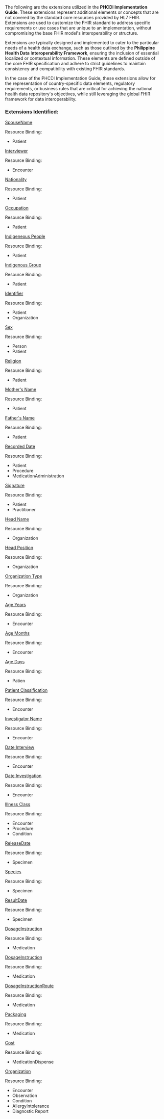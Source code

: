 The following are the extensions utilized in the **PHCDI Implementation Guide**. These extensions represent additional elements or concepts that are not covered by the standard core resources provided by HL7 FHIR. Extensions are used to customize the FHIR standard to address specific requirements or use cases that are unique to an implementation, without compromising the base FHIR model's interoperability or structure. 

Extensions are typically designed and implemented to cater to the particular needs of a health data exchange, such as those outlined by the **Philippine Health Data Interoperability Framework**, ensuring the inclusion of essential localized or contextual information. These elements are defined outside of the core FHIR specification and adhere to strict guidelines to maintain consistency and compatibility with existing FHIR standards.

In the case of the PHCDI Implementation Guide, these extensions allow for the representation of country-specific data elements, regulatory requirements, or business rules that are critical for achieving the national health data repository's objectives, while still leveraging the global FHIR framework for data interoperability.

### Extensions Identified:

[SpouseName](https://simplifier.net/guide/Implementation-Guide-for-Philippine-Core/Home/Extensions/SpouseName.page.md?version=current)

Resource Binding:
- Patient

[Interviewer](https://simplifier.net/guide/Implementation-Guide-for-Philippine-Core/Home/Extensions/Interviewe.page.md?version=current)

Resource Binding:
- Encounter

[Nationality](https://simplifier.net/guide/Implementation-Guide-for-Philippine-Core/Home/Extensions/Nationality.page.md?version=current)

Resource Binding:
- Patient

[Occupation](https://simplifier.net/guide/Implementation-Guide-for-Philippine-Core/Home/Extensions/Occupation.page.md?version=current)

Resource Binding:
- Patient

[Indigeneous People](https://simplifier.net/guide/Implementation-Guide-for-Philippine-Core/Home/Extensions/IndigeneousPeople.page.md?version=current)

Resource Binding:
- Patient

[Indigenous Group](https://simplifier.net/guide/Implementation-Guide-for-Philippine-Core/Home/Extensions/IndigeneousGroup.page.md?version=current)

Resource Binding:
- Patient

[Identifier](https://simplifier.net/guide/Implementation-Guide-for-Philippine-Core/Home/Extensions/Identifier.page.md?version=current)

Resource Binding:
- Patient
- Organization

[Sex](https://simplifier.net/guide/Implementation-Guide-for-Philippine-Core/Home/Extensions/Sex.page.md?version=current)

Resource Binding:
- Person
- Patient

[Religion](https://simplifier.net/guide/Implementation-Guide-for-Philippine-Core/Home/Extensions/Religion.page.md?version=current)

Resource Binding:
- Patient

[Mother's Name](https://simplifier.net/guide/Implementation-Guide-for-Philippine-Core/Home/Extensions/MotherName.page.md?version=current)

Resource Binding:
- Patient

[Father's Name](https://simplifier.net/guide/Implementation-Guide-for-Philippine-Core/Home/Extensions/FatherName.page.md?version=current)

Resource Binding:
- Patient

[Recorded Date](https://simplifier.net/guide/Implementation-Guide-for-Philippine-Core/Home/Extensions/RecordedDate.page.md?version=current)

Resource Binding:
- Patient
- Procedure
- MedicationAdministration

[Signature](https://simplifier.net/guide/Implementation-Guide-for-Philippine-Core/Home/Extensions/Signature.page.md?version=current)

Resource Binding:
- Patient
- Practitioner

[Head Name](https://simplifier.net/guide/Implementation-Guide-for-Philippine-Core/Home/Extensions/HeadName.page.md?version=current)

Resource Binding:
- Organization

[Head Position](https://simplifier.net/guide/Implementation-Guide-for-Philippine-Core/Home/Extensions/HeadPosition.page.md?version=current)

Resource Binding:
- Organization

[Organization Type](https://simplifier.net/guide/Implementation-Guide-for-Philippine-Core/Home/Extensions/OrganizationType.page.md?version=current)

Resource Binding:
- Organization

[Age Years](https://simplifier.net/guide/Implementation-Guide-for-Philippine-Core/Home/Extensions/AgeYears.page.md?version=current)

Resource Binding:
- Encounter

[Age Months](https://simplifier.net/guide/Implementation-Guide-for-Philippine-Core/Home/Extensions/AgeMonths.page.md?version=current)

Resource Binding:
- Encounter

[Age Days](https://simplifier.net/guide/Implementation-Guide-for-Philippine-Core/Home/Extensions/AgeDays.page.md?version=current)

Resource Binding:
- Patien

[Patient Classification](https://simplifier.net/guide/Implementation-Guide-for-Philippine-Core/Home/Extensions/PatientClassification.page.md?version=current)

Resource Binding:
- Encounter

[Investigator Name](https://simplifier.net/guide/Implementation-Guide-for-Philippine-Core/Home/Extensions/InvestigatorName.page.md?version=current)

Resource Binding:
- Encounter

[Date Interview](https://simplifier.net/guide/Implementation-Guide-for-Philippine-Core/Home/Extensions/DateInterview.page.md?version=current)

Resource Binding:
- Encounter

[Date Investigation](https://simplifier.net/guide/Implementation-Guide-for-Philippine-Core/Home/Extensions/Signature.page.md?version=current)

Resource Binding:
- Encounter

[Illness Class](https://simplifier.net/guide/Implementation-Guide-for-Philippine-Core/Home/Extensions/IllnessClass.page.md?version=current)

Resource Binding:
- Encounter
- Procedure
- Condition


[ReleaseDate](https://simplifier.net/guide/Implementation-Guide-for-Philippine-Core/Home/Extensions/ReleaseDate.page.md?version=current)

Resource Binding:
- Specimen

[Species](https://simplifier.net/guide/Implementation-Guide-for-Philippine-Core/Home/Extensions/Species.page.md?version=current)

Resource Binding:
- Specimen

[ResultDate](https://simplifier.net/guide/Implementation-Guide-for-Philippine-Core/Home/Extensions/ResultDate.page.md?version=current)

Resource Binding:
- Specimen

[DosageInstruction](https://simplifier.net/guide/Implementation-Guide-for-Philippine-Core/Home/Extensions/DosageInstruction.page.md?version=current)

Resource Binding:
- Medication

[DosageInstruction](https://simplifier.net/guide/Implementation-Guide-for-Philippine-Core/Home/Extensions/DosageInstruction.page.md?version=current)

Resource Binding:
- Medication

[DosageInstructionRoute](https://simplifier.net/guide/Implementation-Guide-for-Philippine-Core/Home/Extensions/DosageInstruction.page.md?version=current)

Resource Binding:
- Medication


[Packaging](https://simplifier.net/guide/Implementation-Guide-for-Philippine-Core/Home/Extensions/Packaging.page.md?version=current)

Resource Binding:
- Medication

[Cost](https://simplifier.net/guide/Implementation-Guide-for-Philippine-Core/Home/Extensions/Cost.page.md?version=current)

Resource Binding:
- MedicationDispense

[Organization](https://simplifier.net/guide/Implementation-Guide-for-Philippine-Core/Home/Extensions/Organization.page.md?version=current)

Resource Binding:
- Encounter
- Observation
- Condition
- AllergyIntolerance
- Diagnostic Report

